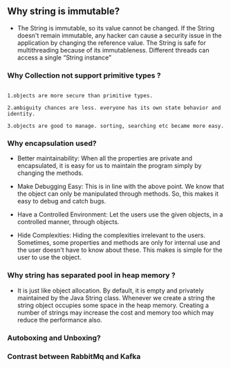 ## Why string is immutable?
- The String is immutable, so its value cannot be changed. If the String doesn't remain immutable, any hacker can cause a security issue in the application by changing the reference value. The String is safe for multithreading because of its immutableness. Different threads can access a single “String instance”
### Why Collection not support primitive types ?
```collection holds only Object type.

1.objects are more secure than primitive types.

2.ambiguity chances are less. everyone has its own state behavior and identity.

3.objects are good to manage. sorting, searching etc became more easy.
```
### Why encapsulation used?

   - Better maintainability: When all the properties are private and encapsulated, it is easy for us to maintain the program simply by changing the methods.

   - Make Debugging Easy: This is in line with the above point. We know that the object can only be manipulated through methods. So, this makes it easy to debug and catch bugs.

   - Have a Controlled Environment: Let the users use the given objects, in a controlled manner, through objects.

   - Hide Complexities: Hiding the complexities irrelevant to the users. Sometimes, some properties and methods are only for internal use and the user doesn't have to know about these. This makes is simple for the user to use the object.
### Why string has separated pool in heap memory ?
  - It is just like object allocation. By default, it is empty and privately maintained by the Java String class. Whenever we create a string the string object occupies some space in the heap memory. Creating a number of strings may increase the cost and memory too which may reduce the performance also.
### Autoboxing and Unboxing?



### Contrast between RabbitMq and Kafka